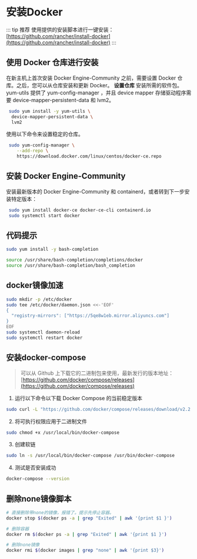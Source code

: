 # 安装Docker

::: tip 推荐
使用提供的安装脚本进行一键安装： [https://github.com/rancher/install-docker](https://github.com/rancher/install-docker)
:::
## 使用 Docker 仓库进行安装
在新主机上首次安装 Docker Engine-Community 之前，需要设置 Docker 仓库。之后，您可以从仓库安装和更新 Docker。
**设置仓库**
安装所需的软件包。yum-utils 提供了 yum-config-manager ，并且 device mapper 存储驱动程序需要 device-mapper-persistent-data 和 lvm2。
```bash
 sudo yum install -y yum-utils \
  device-mapper-persistent-data \
  lvm2
```
使用以下命令来设置稳定的仓库。
```bash
 sudo yum-config-manager \
    --add-repo \
    https://download.docker.com/linux/centos/docker-ce.repo
```
## 安装 Docker Engine-Community
安装最新版本的 Docker Engine-Community 和 containerd，或者转到下一步安装特定版本：
```bash
 sudo yum install docker-ce docker-ce-cli containerd.io
 sudo systemctl start docker
```
## 代码提示
```bash
sudo yum install -y bash-completion

source /usr/share/bash-completion/completions/docker
source /usr/share/bash-completion/bash_completion
```
## docker镜像加速
```bash
sudo mkdir -p /etc/docker
sudo tee /etc/docker/daemon.json <<-'EOF'
{
  "registry-mirrors": ["https://5qe8w1eb.mirror.aliyuncs.com"]
}
EOF
sudo systemctl daemon-reload
sudo systemctl restart docker
```


## 安装docker-compose
> 可以从 Github 上下载它的二进制包来使用，最新发行的版本地址：[https://github.com/docker/compose/releases](https://github.com/docker/compose/releases)

1. 运行以下命令以下载 Docker Compose 的当前稳定版本
  ```bash
  sudo curl -L "https://github.com/docker/compose/releases/download/v2.2.2/docker-compose-$(uname -s)-$(uname -m)" -o /usr/local/bin/docker-compose
  ```
2. 将可执行权限应用于二进制文件
  ```bash
  sudo chmod +x /usr/local/bin/docker-compose
  ```
3. 创建软链
  ```bash
  sudo ln -s /usr/local/bin/docker-compose /usr/bin/docker-compose
  ```
4. 测试是否安装成功
  ```bash
  docker-compose --version
  ```
## 删除none镜像脚本
```bash
# 直接删除带none的镜像，报错了。提示先停止容器。
docker stop $(docker ps -a | grep "Exited" | awk '{print $1 }')

# 删除容器
docker rm $(docker ps -a | grep "Exited" | awk '{print $1 }')

# 删除none镜像
docker rmi $(docker images | grep "none" | awk '{print $3}')
```
